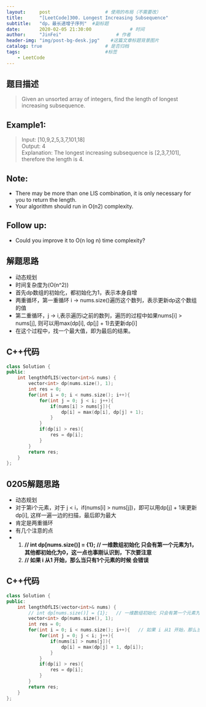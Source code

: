 ```yaml
---
layout:     post                    # 使用的布局（不需要改） 
title:      "[LeetCode]300. Longest Increasing Subsequence"               # 标题  
subtitle:   "dp，最长递增子序列"  #副标题 
date:       2020-02-05 21:30:00              # 时间 
author:     "JinFei"                    # 作者 
header-img: "img/post-bg-desk.jpg"    #这篇文章标题背景图片 
catalog: true                       # 是否归档 
tags:                               #标签     
    - LeetCode 
---
```


## 题目描述
> Given an unsorted array of integers, find the length of longest increasing subsequence. <br>

## Example1:
> Input: [10,9,2,5,3,7,101,18]  <br>
Output: 4   <br>
Explanation: The longest increasing subsequence is [2,3,7,101], therefore the length is 4.   <br>

## Note:
- There may be more than one LIS combination, it is only necessary for you to return the length.
- Your algorithm should run in O(n2) complexity.

## Follow up: 
- Could you improve it to O(n log n) time complexity?

## 解题思路

- 动态规划
- 时间复杂度为(O(n^2))
- 首先dp数组的初始化，都初始化为1，表示本身自增
- 两重循环，第一重循环 i -> nums.size()遍历这个数列，表示更新dp这个数组的值
- 第二重循环，j -> i,表示遍历i之前的数列，遍历的过程中如果nums[i] > nums[j], 则可以用max(dp[i], dp[j] + 1)去更新dp[i]
- 在这个过程中，找一个最大值，即为最后的结果。

## C++代码
```C++
class Solution {
public:
    int lengthOfLIS(vector<int>& nums) {
        vector<int> dp(nums.size(), 1);
        int res = 0;
        for(int i = 0; i < nums.size(); i++){
            for(int j = 0; j < i; j++){
                if(nums[i] > nums[j]){
                    dp[i] = max(dp[i], dp[j] + 1);
                }
            }
            if(dp[i] > res){
                res = dp[i];
            }
        }
        return res;
    }
};
```

## 0205解题思路

- 动态规划
- 对于第i个元素，对于 j < i，if(nums[i] > nums[j])，即可以用dp[j] + 1来更新dp[i], 这样一遍一边的扫描，最后即为最大
- 肯定是两重循环
- 有几个注意的点
- 1. **// int dp[nums.size()] = {1};   // 一维数组初始化 只会有第一个元素为1，其他都初始化为0，这一点也事刚认识到，下次要注意**
  2. **// 如果 i 从1 开始，那么当只有1个元素的时候 会错误**

## C++代码
```C++
class Solution {
public:
    int lengthOfLIS(vector<int>& nums) {
        // int dp[nums.size()] = {1};   // 一维数组初始化 只会有第一个元素为1，其他都初始化为0，这一点也事刚认识到，下次要注意
        vector<int> dp(nums.size(), 1);
        int res = 0;
        for(int i = 0; i < nums.size(); i++){   // 如果 i 从1 开始，那么当只有1个元素的时候 会错误
            for(int j = 0; j < i; j++){
                if(nums[i] > nums[j]){
                    dp[i] = max(dp[j] + 1, dp[i]);
                }
            }
            if(dp[i] > res){
                res = dp[i];
            }
        }
        return res;
    }
};
```